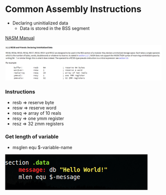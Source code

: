 # Common Assembly Instructions

* Declaring uninitialized data
    * Data is stored in the BSS segment

[NASM Manual](https://nasm.us/doc/nasmdoc3.html)

<kbd><img src="https://github.com/billburn/assembly/blob/master/Instructions/Screen-Captures/Uninitialized-Data-01.png" /></kbd>

### Instructions
* resb => reserve byte
* resw => reserve word
* resq => array of 10 reals
* resy => one ymm register
* resz => 32 zmm registers

### Get length of variable
* msglen equ $-variable-name

<kbd><img src="https://github.com/billburn/assembly/blob/master/Instructions/Screen-Captures/message-len-01.png" /></kbd>